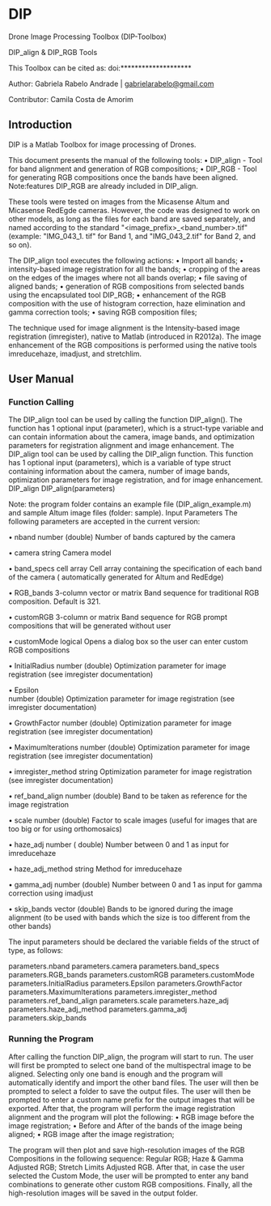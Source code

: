 # DIP
Drone Image Processing Toolbox (DIP-Toolbox)

DIP_align & DIP_RGB Tools

This Toolbox can be cited as:
doi:********************

Author:
Gabriela Rabelo Andrade | gabrielarabelo@gmail.com

Contributor:
Camila Costa de Amorim


## Introduction
DIP is a Matlab Toolbox for image processing of Drones.

This document presents the manual of the following tools:
• DIP_align - Tool for band alignment and generation of RGB compositions;
• DIP_RGB - Tool for generating RGB compositions once the bands have been aligned. Note:features DIP_RGB are already included in DIP_align.

These tools were tested on images from the Micasense Altum and Micasense RedEgde cameras. However, the code was designed to work on other models, as long as the files for each band are saved separately, and named according to the standard "<image_prefix>_<band_number>.tif" (example: "IMG_043_1. tif" for Band 1, and "IMG_043_2.tif" for Band 2, and so on).

The DIP_align tool executes the following actions:
• Import all bands;
• intensity-based image registration for all the bands;
• cropping of the areas on the edges of the images where not all bands overlap;
• file saving of aligned bands;
• generation of RGB compositions from selected bands using the encapsulated tool DIP_RGB;
• enhancement of the RGB composition with the use of histogram correction, haze elimination and gamma correction tools;
• saving RGB composition files;

The technique used for image alignment is the Intensity-based image registration (imregister), native to Matlab (introduced in R2012a).
The image enhancement of the RGB compositions is performed using the native tools imreducehaze, imadjust, and stretchlim.

## User Manual
### Function Calling
The DIP_align tool can be used by calling the function DIP_align(). The function has 1 optional input (parameter), which is a struct-type variable and can contain information about the camera, image bands, and optimization parameters for registration alignment and image enhancement.
The DIP_align tool can be used by calling the DIP_align function. This function has 1 optional input (parameters), which is a variable of type struct containing information about the camera, number of image bands, optimization parameters for image registration, and for image enhancement.
DIP_align
DIP_align(parameters)

Note: the program folder contains an example file (DIP_align_example.m) and sample Altum image files (folder: sample).
Input Parameters
The following parameters are accepted in the current version:

• nband
number (double)
Number of bands captured by the camera

• camera
string
Camera model

• band_specs
cell array
Cell array containing the specification of each band of the camera ( automatically generated for Altum and RedEdge)

• RGB_bands
3-column vector or matrix
Band sequence for traditional RGB composition.
Default is 321.

• customRGB
3-column or matrix
Band sequence for RGB prompt compositions that will be generated without user

• customMode
logical
Opens a dialog box so the user can enter custom RGB compositions

• InitialRadius
number (double)
Optimization parameter for image registration (see imregister documentation)

• Epsilon       
number (double)
Optimization parameter for image registration (see imregister documentation)

• GrowthFactor 
number (double)
Optimization parameter for image registration (see imregister documentation)

• MaximumIterations
number (double)
Optimization parameter for image registration (see imregister documentation)

• imregister_method
string
Optimization parameter for image registration (see imregister documentation)

• ref_band_align
number (double)
Band to be taken as reference for the image registration

• scale
number (double)
Factor to scale images (useful for images that are too big or for using orthomosaics)

• haze_adj
number ( double)
Number between 0 and 1 as input for imreducehaze

• haze_adj_method
string
Method for imreducehaze

• gamma_adj
number (double)
Number between 0 and 1 as input for gamma correction using imadjust

• skip_bands
vector (double)
Bands to be ignored during the image alignment (to be used with bands which the size is too different from the other bands)


The input parameters should be declared the variable fields of the struct of type, as follows:

parameters.nband
parameters.camera
parameters.band_specs
parameters.RGB_bands
parameters.customRGB
parameters.customMode
parameters.InitialRadius
parameters.Epsilon
parameters.GrowthFactor
parameters.MaximumIterations
parameters.imregister_method
parameters.ref_band_align
parameters.scale
parameters.haze_adj
parameters.haze_adj_method
parameters.gamma_adj
parameters.skip_bands


### Running the Program
After calling the function DIP_align, the program will start to run.
The user will first be prompted to select one band of the multispectral image to be aligned. Selecting only one band is enough and the program will automatically identify and import the other band files.
The user will then be prompted to select a folder to save the output files.
The user will then be prompted to enter a custom name prefix for the output images that will be exported.
After that, the program will perform the image registration alignment and the program will plot the following:
• RGB image before the image registration;
• Before and After of the bands of the image being aligned;
• RGB image after the image registration;

The program will then plot and save high-resolution images of the RGB Compositions in the following sequence: Regular RGB; Haze & Gamma Adjusted RGB; Stretch Limits Adjusted RGB.
After that, in case the user selected the Custom Mode, the user will be prompted to enter any band combinations to generate other custom RGB compositions.
Finally, all the high-resolution images will be saved in the output folder.

